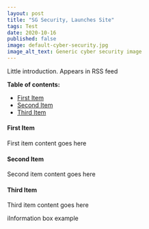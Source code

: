 ```yaml
---
layout: post
title: "SG Security, Launches Site"
tags: Test
date: 2020-10-16
published: false
image: default-cyber-security.jpg
image_alt_text: Generic cyber security image
---
```

<!-- Description of article -->
Little introduction. Appears in RSS feed

**Table of contents:**
- [First Item](#item-one)
- [Second Item](#item-two)
- [Third Item](#item-three)

<!-- headings -->
<a id="item-one"></a>
#### First Item
First item content goes here 

<a id="item-two"></a>
#### Second Item
Second item content goes here

<a id="item-three"></a>
#### Third Item
Third item content goes here

<div class="w3-panel w3-light-blue"><p><span class="w3-badge w3-indigo">i</span>Information box example</p></div>
